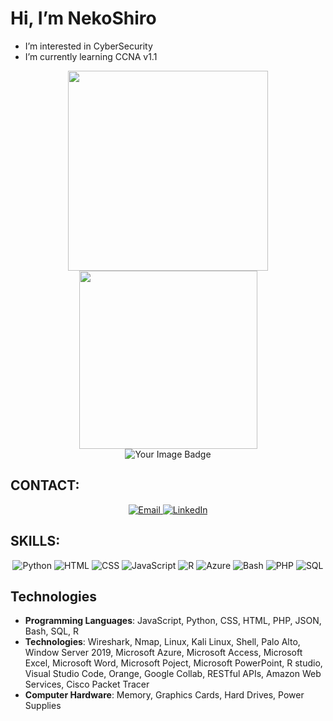 # Hi, I’m NekoShiro

- I’m interested in CyberSecurity  
- I’m currently learning CCNA v1.1    

<div align="center">
  <a href="#" title="">
    <img width="320" align="center" src="https://github-readme-stats.vercel.app/api?username=NekoShiroi&show_icons=true&theme=react&border_color=61dafb&hide_border=true" />
  </a>
  <a href="#" title="">
    <img align="center" width="285" src="https://github-readme-stats.vercel.app/api/top-langs/?username=NekoShiroi&hide=c%23,powershell,Mathematica,Ruby,Objective-C,Objective-C%2b%2b,Cuda&title_color=61dafb&text_color=ffffff&icon_color=61dafb&bg_color=20232a&langs_count=8&layout=compact&border_color=61dafb&hide_border=true" />
  </a>
</div>
<div align="center"> <a> <img src="https://tryhackme-badges.s3.amazonaws.com/vutechnician.png" alt="Your Image Badge" /> </a></div>

## CONTACT:
<div align="center">
  <a href="mailto:vutechnician@gmail.com" target="_blank">
    <img src="https://img.shields.io/badge/Email-D14836?style=for-the-badge&logo=gmail&logoColor=white" alt="Email">
  </a>
  <a href="https://www.linkedin.com/in/vu-nguyen2901/" target="_blank">
    <img src="https://img.shields.io/badge/LinkedIn-0077B5?style=for-the-badge&logo=linkedin&logoColor=white" alt="LinkedIn">
  </a>
</div>

## SKILLS:
<div align="center">
  <img src="https://img.shields.io/badge/Python-3776AB?style=for-the-badge&logo=python&logoColor=white" alt="Python">
  <img src="https://img.shields.io/badge/HTML-E34F26?style=for-the-badge&logo=html5&logoColor=white" alt="HTML">
  <img src="https://img.shields.io/badge/CSS-3776AB?style=for-the-badge&logo=css&logoColor=white" alt="CSS">
  <img src="https://img.shields.io/badge/JavaScript-F7DF1E?style=for-the-badge&logo=javascript&logoColor=black" alt="JavaScript">
  <img src="https://img.shields.io/badge/R-8A2BE2?style=for-the-badge&logo=R&logoColor=blue" alt="R">
  <img src="https://img.shields.io/badge/Azure-0078D4?style=for-the-badge&logo=microsoft-azure&logoColor=white" alt="Azure">
  <img src="https://img.shields.io/badge/Bash-b6d7a8?style=for-the-badge&logo=bash&logoColor=white" alt="Bash">
  <img src="https://img.shields.io/badge/PHP-b4a7d6?style=for-the-badge&logo=php&logoColor=white" alt="PHP">
  <img src="https://img.shields.io/badge/SQL-3776AB?style=for-the-badge&logo=sql&logoColor=white" alt="SQL">
</div>

## Technologies

- **Programming Languages**: JavaScript, Python, CSS, HTML, PHP, JSON, Bash, SQL, R
- **Technologies**: Wireshark, Nmap, Linux, Kali Linux, Shell, Palo Alto, Window Server 2019, Microsoft Azure, Microsoft Access, Microsoft Excel, Microsoft Word, Microsoft Poject, Microsoft PowerPoint, R studio, Visual Studio Code, Orange, Google Collab, RESTful APIs, Amazon Web Services, Cisco Packet Tracer
- **Computer Hardware**: Memory, Graphics Cards, Hard Drives, Power Supplies
